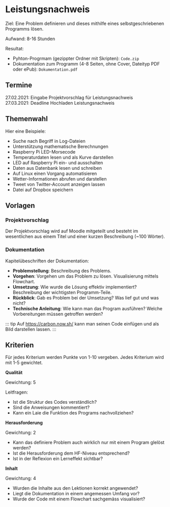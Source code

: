 # Leistungsnachweis

Ziel: Eine Problem definieren und dieses mithilfe eines selbstgeschriebenen Programms lösen.

Aufwand: 8-16 Stunden

Resultat:
* Pyhton-Progrmam (gezippter Ordner mit Skripten): `Code.zip`
* Dokumentation zum Programm (4-8 Seiten, ohne Cover, Dateityp PDF oder ePub): `Dokumentation.pdf`

## Termine

27.02.2021: Eingabe Projektvorschlag für Leistungsnachweis  
27.03.2021: Deadline Hochladen Leistungsnachweis

## Themenwahl

Hier eine Beispiele:

* Suche nach Begriff in Log-Dateien
* Unterstützung mathematische Berechnungen
* Raspberry Pi LED-Morsecode
* Temperaturdaten lesen und als Kurve darstellen
* LED auf Raspberry Pi ein- und ausschalten
* Daten aus Datenbank lesen und schreiben
* Auf Linux einen Vorgang automatisieren
* Wetter-Informationen abrufen und darstellen
* Tweet von Twitter-Account anzeigen lassen
* Datei auf Dropbox speichern

## Vorlagen

### Projektvorschlag

Der Projektvorschlag wird auf Moodle mitgeteilt und besteht im wesentlichen aus einem Titel und einer kurzen Beschreibung (~100 Wörter).

### Dokumentation

Kapitelübeschriften der Dokumentation:

* **Problemstellung**: Beschreibung des Problems.
* **Vorgehen**: Vorgehen um das Problem zu lösen. Visualisierung mittels Flowchart.
* **Umsetzung**: Wie wurde die Lösung effektiv implementiert? Beschreibung der wichtigsten Programm-Teile.
* **Rückblick**: Gab es Problem bei der Umsetzung? Was lief gut und was nicht?
* **Technische Anleitung**: Wie kann man das Program ausführen? Welche Vorbereitungen müssen getroffen werden?

::: tip
Auf <https://carbon.now.sh/> kann man seinen Code einfügen und als Bild darstellen lassen.
:::

## Kriterien

Für jedes Kriterium werden Punkte von 1-10 vergeben. Jedes Kriterium wird mit 1-5 gewichtet.

**Qualität**

Gewichtung: 5

Leitfragen:
* Ist die Struktur des Codes verständlich?
* Sind die Anweisungen kommentiert?
* Kann ein Laie die Funktion des Programs nachvollziehen?

**Herausforderung**

Gewichtung: 2

* Kann das definiere Problem  auch wirklich nur mit einem Program glelöst werden?
* Ist die Herausforderung dem HF-Niveau entsprechend?
* Ist in der Reflexion ein Lerneffekt sichtbar?

**Inhalt**

Gewichtung: 4

* Wurden die Inhalte aus den Lektionen korrekt angewendet?
* Liegt die Dokumentation in einem angemessen Umfang vor?
* Wurde der Code mit einem Flowchart sachgemäss visualisiert?
